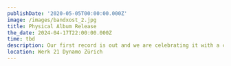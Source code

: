 ```yaml
---
publishDate: '2020-05-05T00:00:00.000Z'
image: /images/bandxost_2.jpg
title: Physical Album Release
the_date: 2024-04-17T22:00:00.000Z
time: tbd
description: Our first record is out and we are celebrating it with a concert
location: Werk 21 Dynamo Zürich
---
```


